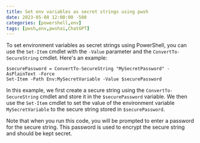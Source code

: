 ```yaml
---
title: Set env variables as secret strings using pwsh 
date: 2023-05-08 12:00:00 -500
categories: [powershell,env]
tags: [pwsh,env,pwshai,ChatGPT]
---
```


To set environment variables as secret strings using PowerShell, you can use the `Set-Item` cmdlet with the `-Value` parameter and the `ConvertTo-SecureString` cmdlet. Here's an example:

```
$securePassword = ConvertTo-SecureString "MySecretPassword" -AsPlainText -Force
Set-Item -Path Env:MySecretVariable -Value $securePassword
```

In this example, we first create a secure string using the `ConvertTo-SecureString` cmdlet and store it in the `$securePassword` variable. We then use the `Set-Item` cmdlet to set the value of the environment variable `MySecretVariable` to the secure string stored in `$securePassword`.

Note that when you run this code, you will be prompted to enter a password for the secure string. This password is used to encrypt the secure string and should be kept secret.

